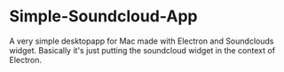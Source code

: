 # Simple-Soundcloud-App
A very simple desktopapp for Mac made with Electron and Soundclouds widget. Basically it's just putting the soundcloud widget in the context of Electron.
